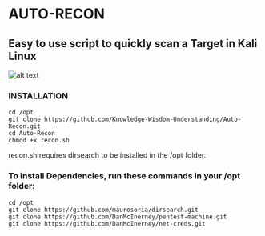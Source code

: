 # AUTO-RECON
## Easy to use script to quickly scan a Target in Kali Linux

![alt text](https://github.com/Knowledge-Wisdom-Understanding/Auto-Recon/blob/master/auto-recon.PNG)


### INSTALLATION
```
cd /opt
git clone https://github.com/Knowledge-Wisdom-Understanding/Auto-Recon.git
cd Auto-Recon
chmod +x recon.sh
```
recon.sh requires dirsearch to be installed in the /opt folder.
### To install Dependencies, run these commands in your /opt folder:
``` 
cd /opt
git clone https://github.com/maurosoria/dirsearch.git
git clone https://github.com/DanMcInerney/pentest-machine.git
git clone https://github.com/DanMcInerney/net-creds.git
```
